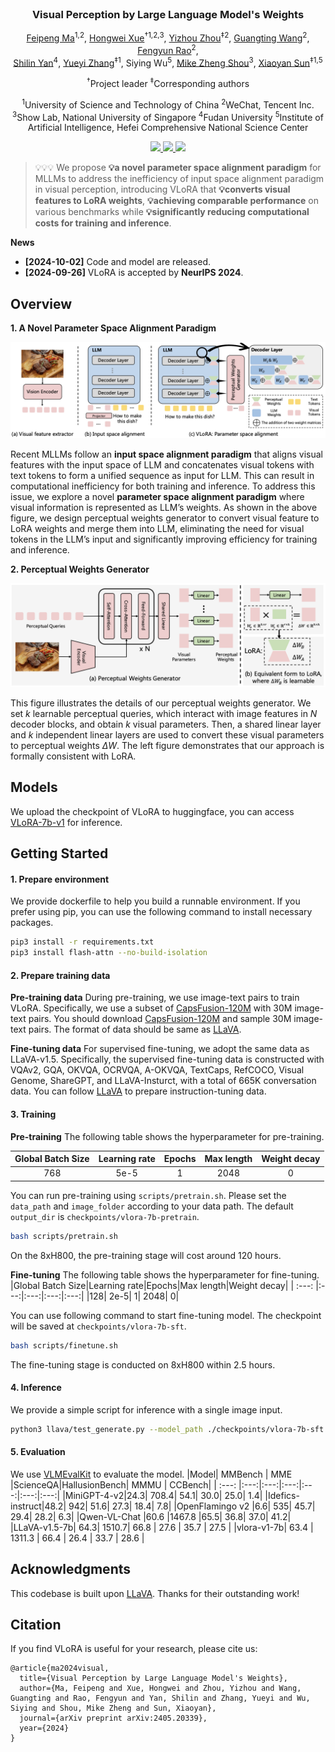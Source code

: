 <div align="center">
<br>
<h3>Visual Perception by Large Language Model's Weights</h3>

[Feipeng Ma](https://scholar.google.com/citations?user=ZDxabCwAAAAJ&hl=zh-CN&oi=ao)<sup>1,2</sup>, [Hongwei Xue](https://scholar.google.com/citations?user=k5CJa5YAAAAJ&hl=zh-CN&oi=ao)<sup>†1,2,3</sup>, [Yizhou Zhou](https://scholar.google.com/citations?user=dHBNmSkAAAAJ&hl=zh-CN&oi=ao)<sup>‡2</sup>, [Guangting Wang](https://scholar.google.com/citations?user=cKY8e8sAAAAJ&hl=zh-CN&oi=ao)<sup>2</sup>, [Fengyun Rao](https://scholar.google.com/citations?user=38dACd4AAAAJ&hl=zh-CN&oi=ao)<sup>2</sup>, <br>[Shilin Yan](https://scholar.google.com/citations?user=2VhjOykAAAAJ&hl=zh-CN&oi=ao)<sup>4</sup>, [Yueyi Zhang](https://scholar.google.com/citations?user=LatWlFAAAAAJ&hl=zh-CN&oi=ao)<sup>‡1</sup>, Siying Wu<sup>5</sup>, [Mike Zheng Shou](https://scholar.google.com/citations?user=h1-3lSoAAAAJ&hl=zh-CN)<sup>3</sup>, [Xiaoyan Sun](https://scholar.google.com/citations?user=VRG3dw4AAAAJ&hl=zh-CN&oi=ao)<sup>‡1,5</sup>

<div class="is-size-6 publication-authors">
  <p class="footnote">
    <span class="footnote-symbol"><sup>†</sup></span>Project leader
    <span class="footnote-symbol"><sup>‡</sup></span>Corresponding authors
  </p>
</div>

<sup>1</sup>University of Science and Technology of China <sup>2</sup>WeChat, Tencent Inc. <br> <sup>3</sup>Show Lab, National University of Singapore <sup>4</sup>Fudan University <sup>5</sup>Institute of Artificial Intelligence, Hefei Comprehensive National Science Center


<p align="center">
  <a href='https://arxiv.org/abs/2405.20339'>
    <img src='https://img.shields.io/badge/Arxiv-2405.20339-A42C25?style=flat&logo=arXiv&logoColor=A42C25'>
  </a>
  <a href='https://arxiv.org/pdf/2405.20339'>
    <img src='https://img.shields.io/badge/Paper-PDF-yellow?style=flat&logo=arXiv&logoColor=yellow'>
  </a>
  <a href='https://feipengma6.github.io/vlora'>
  <img src='https://img.shields.io/badge/Project-Page-pink?style=flat&logo=Google%20chrome&logoColor=pink'></a>
</p>
</div>

>💡💡💡 
> We propose **💡a novel parameter space alignment paradigm** for MLLMs to address the inefficiency of input space alignment paradigm in visual perception, introducing VLoRA that **💡converts visual features to LoRA weights**, **💡achieving comparable performance** on various benchmarks while **💡significantly reducing computational costs for training and inference**.


**News**
* **[2024-10-02]**  Code and model are released.
* **[2024-09-26]**  VLoRA is accepted by **NeurIPS 2024**.

## Overview
**1. A Novel Parameter Space Alignment Paradigm**
<p align="center">
<img src="images/vlora_teaser.png" width="666">
</p>

Recent MLLMs follow an **input space alignment paradigm** that aligns visual features with the input space of LLM and concatenates visual tokens with text tokens to form a unified sequence as input for LLM. This can result in computational inefficiency for both training and inference. 
To address this issue, we explore a novel **parameter space alignment paradigm** where visual information is represented as LLM’s weights. As shown in the above figure, we design perceptual weights generator to convert visual feature to LoRA weights and merge them into LLM, eliminating the need for visual tokens in the LLM’s input and significantly improving efficiency for training and inference.


**2. Perceptual Weights Generator**
<p align="center">
<img src="images/vlora_method.png" width="666">
</p>

This figure illustrates the details of our perceptual weights generator. We set $k$ learnable perceptual queries, which interact with image features in $N$ decoder blocks, and obtain $k$ visual parameters. Then, a shared linear layer and $k$ independent linear layers are used to convert these visual parameters to perceptual weights $\Delta W$. The left figure demonstrates that our approach is formally consistent with LoRA.

## Models
We upload the checkpoint of VLoRA to huggingface, you can access [VLoRA-7b-v1](https://huggingface.co/feipengma/VLoRA-7b-v1) for inference.


## Getting Started
#### 1. Prepare environment
We provide dockerfile to help you build a runnable environment. If you prefer using pip, you can use the following command to install necessary packages.
```bash
pip3 install -r requirements.txt
pip3 install flash-attn --no-build-isolation
```
#### 2. Prepare training data

**Pre-training data**
During pre-training, we use image-text pairs to train VLoRA. Specifically, we use a subset of [CapsFusion-120M](https://huggingface.co/datasets/BAAI/CapsFusion-120M) with 30M image-text pairs. You should download [CapsFusion-120M](https://huggingface.co/datasets/BAAI/CapsFusion-120M) and sample 30M image-text pairs. The format of data should be same as [LLaVA](https://huggingface.co/datasets/liuhaotian/LLaVA-Pretrain).

**Fine-tuning data**
For supervised fine-tuning, we adopt the same data as LLaVA-v1.5. Specifically, the supervised fine-tuning data is constructed with VQAv2, GQA, OKVQA, OCRVQA, A-OKVQA, TextCaps, RefCOCO, Visual Genome, ShareGPT, and LLaVA-Insturct, with a total of 665K conversation data.
You can follow [LLaVA](https://github.com/haotian-liu/LLaVA?tab=readme-ov-file#visual-instruction-tuning) to prepare instruction-tuning data.

#### 3. Training
**Pre-training**
The following table shows the hyperparameter for pre-training.

|Global Batch Size|Learning rate|Epochs|Max length|Weight decay|
| :---: |:---:|:---:|:---:|:---:|
|768| 5e-5| 1| 2048| 0|

You can run pre-training using `scripts/pretrain.sh`. Please set the `data_path` and `image_folder` according to your data path. The default `output_dir` is `checkpoints/vlora-7b-pretrain`.
```bash
bash scripts/pretrain.sh
```
On the 8xH800, the pre-training stage will cost around 120 hours.

**Fine-tuning**
The following table shows the hyperparameter for fine-tuning.
|Global Batch Size|Learning rate|Epochs|Max length|Weight decay|
| :---: |:---:|:---:|:---:|:---:|
|128| 2e-5| 1| 2048| 0|

You can use following command to start fine-tuning model. The checkpoint will be saved at `checkpoints/vlora-7b-sft`.
```bash
bash scripts/finetune.sh
```
The fine-tuning stage is conducted on 8xH800 within 2.5 hours.

#### 4. Inference
We provide a simple script for inference with a single image input.
```bash
python3 llava/test_generate.py --model_path ./checkpoints/vlora-7b-sft --image_path ./images/dino.png --question "Please describe this image."
```

#### 5. Evaluation
We use [VLMEvalKit](https://github.com/open-compass/VLMEvalKit) to evaluate the model.
|Model| MMBench | MME |ScienceQA|HallusionBench| MMMU | CCBench|
| :---: |:---:|:---:|:---:|:---:|:---:|:---:|
|MiniGPT-4-v2|24.3| 708.4| 54.1| 30.0| 25.0| 1.4|
|Idefics-instruct|48.2| 942| 51.6| 27.3| 18.4| 7.8|
|OpenFlamingo v2 |6.6| 535| 45.7| 29.4| 28.2| 6.3|
|Qwen-VL-Chat |60.6 |1467.8 |65.5| 36.8| 37.0| 41.2|
|LLaVA-v1.5-7b| 64.3| 1510.7| 66.8 | 27.6 | 35.7 | 27.5 | 
|vlora-v1-7b| 63.4 | 1311.3 | 66.4 | 26.4 | 33.7 | 28.6 | 


## Acknowledgments
This codebase is built upon [LLaVA](https://github.com/haotian-liu/LLaVA). 
Thanks for their outstanding work!

## Citation
If you find VLoRA is useful for your research, please cite us:
```
@article{ma2024visual,
  title={Visual Perception by Large Language Model's Weights},
  author={Ma, Feipeng and Xue, Hongwei and Zhou, Yizhou and Wang, Guangting and Rao, Fengyun and Yan, Shilin and Zhang, Yueyi and Wu, Siying and Shou, Mike Zheng and Sun, Xiaoyan},
  journal={arXiv preprint arXiv:2405.20339},
  year={2024}
}
```
